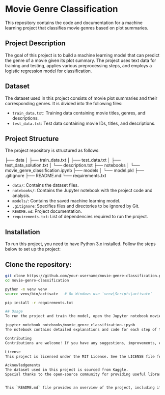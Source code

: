 # Movie Genre Classification

This repository contains the code and documentation for a machine learning project that classifies movie genres based on plot summaries.

## Project Description

The goal of this project is to build a machine learning model that can predict the genre of a movie given its plot summary. The project uses text data for training and testing, applies various preprocessing steps, and employs a logistic regression model for classification.

## Dataset

The dataset used in this project consists of movie plot summaries and their corresponding genres. It is divided into the following files:

- `train_data.txt`: Training data containing movie titles, genres, and descriptions.
- `test_data.txt`: Test data containing movie IDs, titles, and descriptions.

## Project Structure

The project repository is structured as follows:

├── data
│ ├── train_data.txt
│ ├── test_data.txt
│ ├── test_data_solution.txt
│ └── description.txt
├── notebooks
│ └── movie_genre_classification.ipynb
├── models
│ └── model.pkl
├── .gitignore
├── README.md
└── requirements.txt

- `data/`: Contains the dataset files.
- `notebooks/`: Contains the Jupyter notebook with the project code and analysis.
- `models/`: Contains the saved machine learning model.
- `.gitignore`: Specifies files and directories to be ignored by Git.
- `README.md`: Project documentation.
- `requirements.txt`: List of dependencies required to run the project.

## Installation

To run this project, you need to have Python 3.x installed. Follow the steps below to set up the project:

## Clone the repository:
   ```bash
   git clone https://github.com/your-username/movie-genre-classification.git
   cd movie-genre-classification

python -m venv venv
source venv/bin/activate   # On Windows use `venv\Scripts\activate`

pip install -r requirements.txt

## Usage
To run the project and train the model, open the Jupyter notebook movie_genre_classification.ipynb in the notebooks/ directory and follow the steps provided.

jupyter notebook notebooks/movie_genre_classification.ipynb
The notebook contains detailed explanations and code for each step of the project, including data loading, preprocessing, model training, evaluation, and prediction.

Contributing
Contributions are welcome! If you have any suggestions, improvements, or bug fixes, please create a pull request or open an issue.

License
This project is licensed under the MIT License. See the LICENSE file for details.

Acknowledgements
The dataset used in this project is sourced from Kaggle.
Special thanks to the open-source community for providing useful libraries and tools for machine learning and data science.


This `README.md` file provides an overview of the project, including its description, structure, installation instructions, usage, results, and other relevant information. Adjust the content as necessary to fit the specifics of your project.

